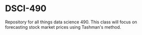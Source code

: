 # DSCI-490
Repository for all things data science 490. This class will focus on forecasting stock market prices using Tashman's method.
